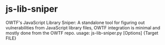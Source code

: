 js-lib-sniper
=============

OWTF's JavaScript Library Sniper: A standalone tool for figuring out vulnerabilities from JavaScript library files, OWTF integration is minimal and mostly done from the OWTF repo.
usage: js-lib-sniper.py [Options] {Target FILE}